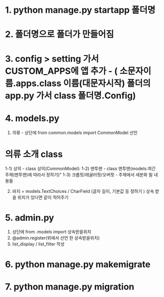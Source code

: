 # 1. python manage.py startapp 폴더명
# 2. 폴더명으로 폴더가 만들어짐
# 3. config > setting 가서 CUSTOM_APPS에 앱 추가 - ( 소문자이름.apps.class 이름(대문자시작) 폴더의 app.py 가서 class 폴더명.Config)
# 4. models.py
  1) 의류 - 상단에 from common.models import CommonModel 선언
# 의류 소개 class
  1-1) 상의 -   class 상의(CommonModel):
  1-2) 맨투맨 -   class 맨투맨(models.여긴 주제(맨투맨)에 따라서 정하기)"
  1-3) 크롭핏/레귤러핏/오버핏 - 주제에서 세분화 될 내용들

 2) 바지 = models.TextChoices / CharField (글자 길이, 기본값 등 정하기 )
  상속 받을 위치가 있다면 같이 적어주기

# 5. admin.py
  1) 상단에 from .models import 상속받을위치
  2) @admin.register(위에서 선언 한 상속받을위치)
  3) list_display / list_filter 작성

# 6. python manage.py makemigrate
# 7. python manage.py migration
